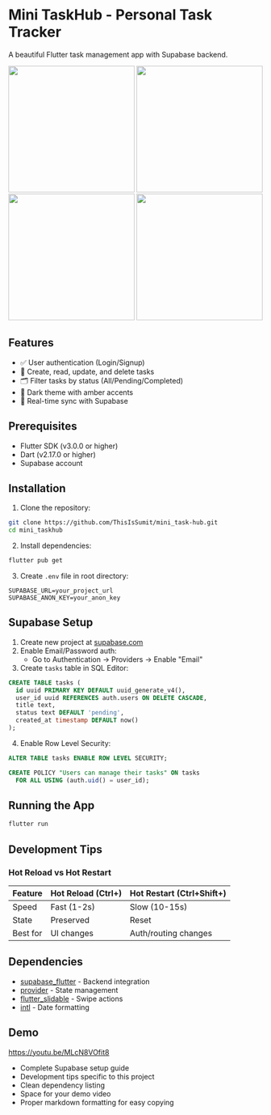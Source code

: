 # Mini TaskHub - Personal Task Tracker
A beautiful Flutter task management app with Supabase backend.


<p align="center">
  <img src="https://github.com/user-attachments/assets/ffbe7dd1-2bb9-45f2-ae51-b2465b658d9f" width="250" />
  <img src="https://github.com/user-attachments/assets/29e80cad-97ea-44ab-b895-1b7cd7e9b129" width="250" />
  <img src="https://github.com/user-attachments/assets/f5c386e9-3881-4b2e-be96-a39541ee3452" width="250" />
  <img src="https://github.com/user-attachments/assets/aafac0d9-3ccf-4072-a45c-560b24eab975" width="250" />
</p>




## Features
- ✅ User authentication (Login/Signup)
- 📝 Create, read, update, and delete tasks
- 🗂️ Filter tasks by status (All/Pending/Completed)
- 🎨 Dark theme with amber accents
- 🔄 Real-time sync with Supabase

## Prerequisites
- Flutter SDK (v3.0.0 or higher)
- Dart (v2.17.0 or higher)
- Supabase account

## Installation

1. Clone the repository:
```bash
git clone https://github.com/ThisIsSumit/mini_task-hub.git
cd mini_taskhub
```

2. Install dependencies:
```bash
flutter pub get
```

3. Create `.env` file in root directory:
```env
SUPABASE_URL=your_project_url
SUPABASE_ANON_KEY=your_anon_key
```

## Supabase Setup

1. Create new project at [supabase.com](https://supabase.com)
2. Enable Email/Password auth:
   - Go to Authentication → Providers → Enable "Email"
3. Create `tasks` table in SQL Editor:
```sql
CREATE TABLE tasks (
  id uuid PRIMARY KEY DEFAULT uuid_generate_v4(),
  user_id uuid REFERENCES auth.users ON DELETE CASCADE,
  title text,
  status text DEFAULT 'pending',
  created_at timestamp DEFAULT now()
);
```

4. Enable Row Level Security:
```sql
ALTER TABLE tasks ENABLE ROW LEVEL SECURITY;

CREATE POLICY "Users can manage their tasks" ON tasks
  FOR ALL USING (auth.uid() = user_id);
```

## Running the App
```bash
flutter run
```

## Development Tips

### Hot Reload vs Hot Restart
| Feature        | Hot Reload (Ctrl+\) | Hot Restart (Ctrl+Shift+\) |
|---------------|--------------------|--------------------------|
| Speed         | Fast (1-2s)        | Slow (10-15s)           |
| State         | Preserved          | Reset                   |
| Best for      | UI changes        | Auth/routing changes   |

## Dependencies
- [supabase_flutter](https://pub.dev/packages/supabase_flutter) - Backend integration
- [provider](https://pub.dev/packages/provider) - State management
- [flutter_slidable](https://pub.dev/packages/flutter_slidable) - Swipe actions
- [intl](https://pub.dev/packages/intl) - Date formatting

## Demo
https://youtu.be/MLcN8VOfit8

- Complete Supabase setup guide
- Development tips specific to this project
- Clean dependency listing
- Space for your demo video
- Proper markdown formatting for easy copying
